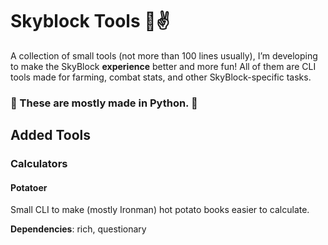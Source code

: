 # Skyblock Tools 🥔✌️

A collection of small tools (not more than 100 lines usually), I’m developing to make the SkyBlock **experience** better and more fun! All of them are CLI tools made for farming, combat stats, and other SkyBlock-specific tasks.

### 📡 These are mostly made in Python. 📡

## Added Tools

### Calculators
#### Potatoer

Small CLI to make (mostly Ironman) hot potato books easier to calculate.

**Dependencies**: rich, questionary